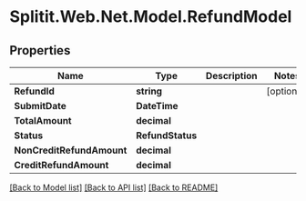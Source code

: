 # Splitit.Web.Net.Model.RefundModel

## Properties

Name | Type | Description | Notes
------------ | ------------- | ------------- | -------------
**RefundId** | **string** |  | [optional] 
**SubmitDate** | **DateTime** |  | 
**TotalAmount** | **decimal** |  | 
**Status** | **RefundStatus** |  | 
**NonCreditRefundAmount** | **decimal** |  | 
**CreditRefundAmount** | **decimal** |  | 

[[Back to Model list]](../README.md#documentation-for-models) [[Back to API list]](../README.md#documentation-for-api-endpoints) [[Back to README]](../README.md)

